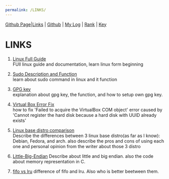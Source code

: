 ```yaml
---
permalink: /LINKS/
---
```


[Github Page]( https://thoriqaulia163.github.io/os212/)|[Links](https://thoriqaulia163.github.io/os212/LINKS/) | [Github](https://github.com/thoriqaulia163/os212) | [My Log](https://thoriqaulia163.github.io/os212/TXT/mylog.txt) | [Rank](https://thoriqaulia163.github.io/os212/TXT/myrank.txt) | [Key](https://thoriqaulia163.github.io/os212/TXT/mypubkey.txt)

# LINKS

1. [Linux Full Guide](https://linuxjourney.com/)<br>
   FUll linux guide and documentation, learn linux form beginning

2. [Sudo Description and Function](https://www.linuxid.net/26302/pengertian-perintah-sudo-di-linux/)<br>
   learn about sudo command in linux and it function
   
3. [GPG key](https://help.ubuntu.com/community/GnuPrivacyGuardHowto)<br>
   explanation about gpg key, the function, and how to setup own gpg key.
   
4. [Virtual Box Error Fix](https://forums.virtualbox.org/viewtopic.php?f=8&t=92942)<br>
   how to fix 'Failed to acquire the VirtualBox COM object' error caused by 'Cannot register the hard disk because a hard disk with UUID already exists'
   
5. [Linux base distro comparison](https://www.devdungeon.com/content/ubuntu-vs-debian-vs-fedora-vs-arch-vs-linux-mint)<br>
   Describe the differences between 3 linux base distro(as far as I know): Debian, Fedora, and arch. also describe the pros and cons of using each one and personal opinion from    the writer about those 3 distro 
   
6. [Little-Big-Endian](https://www.geeksforgeeks.org/little-and-big-endian-mystery/)
   Describe about little and big endian. also the code about memory representation in C.
   
7. [fifo vs lru](https://stressandstrains.wordpress.com/2014/02/16/fifo-vs-lru/)
   difference of fifo and lru. Also who is better beetween them.
   
